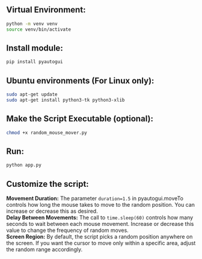 ## Virtual Environment:
```bash
python -m venv venv
source venv/bin/activate
```

## Install module:
```bash
pip install pyautogui
```

## Ubuntu environments (For Linux only):
```bash
sudo apt-get update
sudo apt-get install python3-tk python3-xlib
```

## Make the Script Executable (optional):
```bash
chmod +x random_mouse_mover.py
```

## Run:
```bash
python app.py
```

## Customize the script:
**Movement Duration:** The parameter ```duration=1.5``` in pyautogui.moveTo controls how long the mouse takes to move to the random position. You can increase or decrease this as desired.\
**Delay Between Movements:** The call to ```time.sleep(60)``` controls how many seconds to wait between each mouse movement. Increase or decrease this value to change the frequency of random moves.\
**Screen Region:** By default, the script picks a random position anywhere on the screen. If you want the cursor to move only within a specific area, adjust the random range accordingly.
